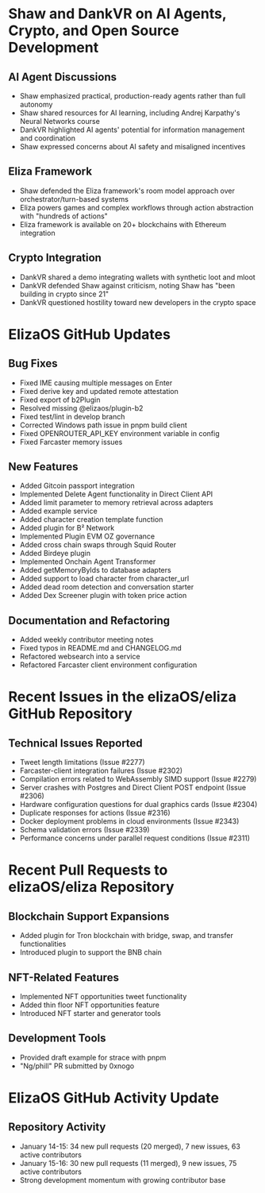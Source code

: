 # Shaw and DankVR on AI Agents, Crypto, and Open Source Development

## AI Agent Discussions
- Shaw emphasized practical, production-ready agents rather than full autonomy
- Shaw shared resources for AI learning, including Andrej Karpathy's Neural Networks course
- DankVR highlighted AI agents' potential for information management and coordination
- Shaw expressed concerns about AI safety and misaligned incentives

## Eliza Framework
- Shaw defended the Eliza framework's room model approach over orchestrator/turn-based systems
- Eliza powers games and complex workflows through action abstraction with "hundreds of actions"
- Eliza framework is available on 20+ blockchains with Ethereum integration

## Crypto Integration
- DankVR shared a demo integrating wallets with synthetic loot and mloot
- DankVR defended Shaw against criticism, noting Shaw has "been building in crypto since 21"
- DankVR questioned hostility toward new developers in the crypto space

# ElizaOS GitHub Updates

## Bug Fixes
- Fixed IME causing multiple messages on Enter
- Fixed derive key and updated remote attestation
- Fixed export of b2Plugin
- Resolved missing @elizaos/plugin-b2
- Fixed test/lint in develop branch
- Corrected Windows path issue in pnpm build client
- Fixed OPENROUTER_API_KEY environment variable in config
- Fixed Farcaster memory issues

## New Features
- Added Gitcoin passport integration
- Implemented Delete Agent functionality in Direct Client API
- Added limit parameter to memory retrieval across adapters
- Added example service
- Added character creation template function
- Added plugin for B² Network
- Implemented Plugin EVM OZ governance
- Added cross chain swaps through Squid Router
- Added Birdeye plugin
- Implemented Onchain Agent Transformer
- Added getMemoryByIds to database adapters
- Added support to load character from character_url
- Added dead room detection and conversation starter
- Added Dex Screener plugin with token price action

## Documentation and Refactoring
- Added weekly contributor meeting notes
- Fixed typos in README.md and CHANGELOG.md
- Refactored websearch into a service
- Refactored Farcaster client environment configuration

# Recent Issues in the elizaOS/eliza GitHub Repository

## Technical Issues Reported
- Tweet length limitations (Issue #2277)
- Farcaster-client integration failures (Issue #2302)
- Compilation errors related to WebAssembly SIMD support (Issue #2279)
- Server crashes with Postgres and Direct Client POST endpoint (Issue #2306)
- Hardware configuration questions for dual graphics cards (Issue #2304)
- Duplicate responses for actions (Issue #2316)
- Docker deployment problems in cloud environments (Issue #2343)
- Schema validation errors (Issue #2339)
- Performance concerns under parallel request conditions (Issue #2311)

# Recent Pull Requests to elizaOS/eliza Repository

## Blockchain Support Expansions
- Added plugin for Tron blockchain with bridge, swap, and transfer functionalities
- Introduced plugin to support the BNB chain

## NFT-Related Features
- Implemented NFT opportunities tweet functionality
- Added thin floor NFT opportunities feature
- Introduced NFT starter and generator tools

## Development Tools
- Provided draft example for strace with pnpm
- "Ng/phill" PR submitted by 0xnogo

# ElizaOS GitHub Activity Update

## Repository Activity
- January 14-15: 34 new pull requests (20 merged), 7 new issues, 63 active contributors
- January 15-16: 30 new pull requests (11 merged), 9 new issues, 75 active contributors
- Strong development momentum with growing contributor base